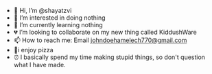 - 👋 Hi, I’m @shayatzvi
- 👀 I’m interested in doing nothing
- 🌱 I’m currently learning nothing
- 💔 I’m looking to collaborate on my new thing called KiddushWare
- 📫 How to reach me: Email johndoehamelech770@gmail.com 
- 🍕i enjoy pizza
- ⏰ I basically spend my time making stupid things, so don't question what I have made.
<!---
shayatzvi/shayatzvi is a ✨ special ✨ repository because its `README.md` (this file) appears on your GitHub profile.
You can click the Preview link to take a look at your changes.
--->
